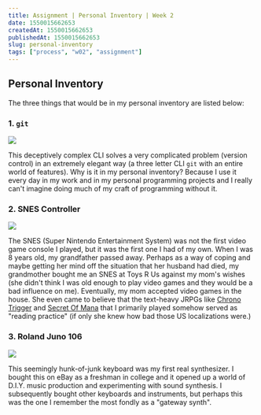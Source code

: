 ```yaml
---
title: Assignment | Personal Inventory | Week 2
date: 1550015662653
createdAt: 1550015662653
publishedAt: 1550015662653
slug: personal-inventory
tags: ["process", "w02", "assignment"]
---
```


## Personal Inventory

The three things that would be in my personal inventory are listed below:

### 1. `git`

![](https://juristr.com/blog/assets/imgs/git-clean-history.gif)

This deceptively complex CLI solves a very complicated problem (version control) in an extremely elegant way (a three letter CLI `git` with an entire world of features). Why is it in my personal inventory? Because I use it every day in my work and in my personal programming projects and I really can't imagine doing much of my craft of programming without it.

### 2. SNES Controller

![](https://i.ebayimg.com/images/g/Fh4AAOSwKJhbUG5e/s-l300.jpg)

The SNES (Super Nintendo Entertainment System) was not the first video game console I played, but it was the first one I had of my own. When I was 8 years old, my grandfather passed away. Perhaps as a way of coping and maybe getting her mind off the situation that her husband had died, my grandmother bought me an SNES at Toys R Us against my mom's wishes (she didn't think I was old enough to play video games and they would be a bad influence on me). Eventually, my mom accepted video games in the house. She even came to believe that the text-heavy JRPGs like [Chrono Trigger](https://en.wikipedia.org/wiki/Chrono_Trigger) and [Secret Of Mana](https://en.wikipedia.org/wiki/Secret_of_Mana) that I primarily played somehow served as "reading practice" (if only she knew how bad those US localizations were.)

### 3. Roland Juno 106

![](http://secretlifeofsynthesizers.com/wp-content/uploads/2016/09/Roland-JU-06-Juno-106-1080x675.jpg)

This seemingly hunk-of-junk keyboard was my first real synthesizer. I bought this on eBay as a freshman in college and it opened up a world of D.I.Y. music production and experimenting with sound synthesis. I subsequently bought other keyboards and instruments, but perhaps this was the one I remember the most fondly as a "gateway synth".
